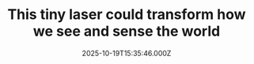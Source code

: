 ---
title: "This tiny laser could transform how we see and sense the world"
date: 2025-10-19T15:35:46.000Z
category: Health
externalLink: "https://www.sciencedaily.com/releases/2025/10/251018102116.htm"
image: ""
excerpt: "Researchers from NTNU and EPFL have unveiled a compact, low-cost laser that outperforms current models in speed, control, and precision. Built using microchip technology, it can be mass-produced for use in everything from Lidar navigation to gas detection. The design’s stability and easy frequency tuning could transform communication and sensing technologies.…"
---